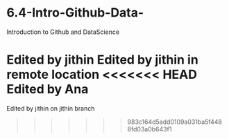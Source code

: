 # 6.4-Intro-Github-Data-
Introduction to Github and DataScience

Edited by jithin
Edited by jithin in remote location
<<<<<<< HEAD
Edited by Ana
=======
Edited by jithin on jithin branch
>>>>>>> 983c164d5add0109a031ba5f4488fd03a0b643f1
